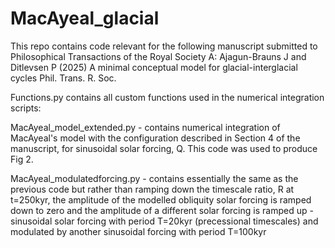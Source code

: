 # MacAyeal_glacial

This repo contains code relevant for the following manuscript submitted to Philosophical Transactions of the Royal Society A: Ajagun-Brauns J and Ditlevsen P (2025) A minimal conceptual model for glacial-interglacial cycles Phil. Trans. R. Soc.

Functions.py contains all custom functions used in the numerical integration scripts:

MacAyeal_model_extended.py - contains numerical integration of MacAyeal's model with the configuration described in Section 4 of the manuscript, for sinusoidal solar forcing, Q. This code was used to produce Fig 2.

MacAyeal_modulatedforcing.py - contains essentially the same as the previous code but rather than ramping down the timescale ratio, R at t=250kyr, the amplitude of the modelled obliquity solar forcing is ramped down to zero and the amplitude of a different solar forcing is ramped up - sinusoidal solar forcing with period T=20kyr (precessional timescales) and modulated by another sinusoidal forcing with period T=100kyr

